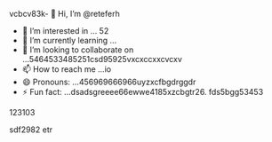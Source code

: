 vcbcv83k- 👋 Hi, I’m @reteferh
- 👀 I’m interested in ... 52
- 🌱 I’m currently learning ...
- 💞️ I’m looking to collaborate on ...5464533485251csd95925vxcxccxxcvcxv
- 📫 How to reach me ...io
- 😄 Pronouns: ...456969666966uyzxcfbgdrggdr
- ⚡ Fun fact: ...dsadsgreeee66ewwe4185xzcbgtr26.
fds5bgg53453
<!---erersdfgjltyfbcxsdf62
retefer/retefer is a ✨ special ✨ repository because xcvits `README.md` (thi3s file) appears on your GitHub profile.fghfg12cvb12hhqqg
You can click the Preview link to take a look at your changes.455253658
--->123103
sdf2982
etr

